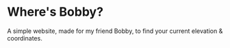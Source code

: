 # Where's Bobby?

A simple website, made for my friend Bobby, to find your current elevation & coordinates.
